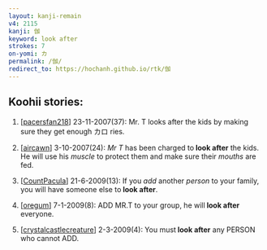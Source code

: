 ```yaml
---
layout: kanji-remain
v4: 2115
kanji: 伽
keyword: look after
strokes: 7
on-yomi: カ
permalink: /伽/
redirect_to: https://hochanh.github.io/rtk/伽
---
```


## Koohii stories: 

1) [<a href="http://kanji.koohii.com/profile/pacersfan218">pacersfan218</a>] 23-11-2007(37): Mr. T looks after the kids by making sure they get enough カロ ries.

2) [<a href="http://kanji.koohii.com/profile/aircawn">aircawn</a>] 3-10-2007(24): <em>Mr T</em> has been charged to<strong> look after</strong> the kids. He will use his <em>muscle</em> to protect them and make sure their <em>mouths</em> are fed.

3) [<a href="http://kanji.koohii.com/profile/CountPacula">CountPacula</a>] 21-6-2009(13): If you <em>add</em> another <em>person</em> to your family, you will have someone else to<strong> look after</strong>.

4) [<a href="http://kanji.koohii.com/profile/oregum">oregum</a>] 7-1-2009(8): ADD MR.T to your group, he will<strong> look after</strong> everyone.

5) [<a href="http://kanji.koohii.com/profile/crystalcastlecreature">crystalcastlecreature</a>] 2-3-2009(4): You must<strong> look after</strong> any PERSON who cannot ADD.


